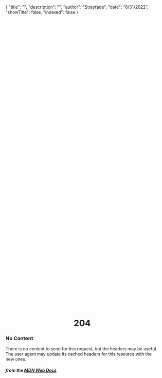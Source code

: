 {
"title": "",
"description": "",
"author": "Strayfade",
"date": "8/31/2022",
"showTitle": false,
"indexed": false
}

<p style="margin-right: auto; margin-left: auto; width: max-content; margin-top: 25vh; opacity: 0.5;"></p>
<h1 style="margin-right: auto; margin-left: auto; width: max-content; margin-top: 3px;">204</h1>

### No Content

There is no content to send for this request, but the headers may be useful. The user agent may update its cached headers for this resource with the new ones.

#### _from the [MDN Web Docs](https://developer.mozilla.org/en-US/docs/Web/HTTP/Status)_
